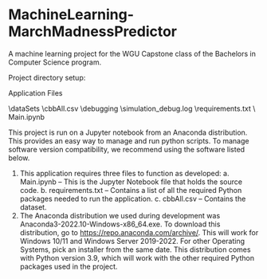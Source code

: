 # MachineLearning-MarchMadnessPredictor
A machine learning project for the WGU Capstone class of the Bachelors in Computer Science program.

Project directory setup: 

Application Files

\dataSets
	\cbbAll.csv
\debugging
	\simulation_debug.log
\requirements.txt
\ Main.ipynb 

This project is run on a Jupyter notebook from an Anaconda distribution. This provides an easy way to manage and run python scripts.
To manage software version compatibility, we recommend using the software listed below.

1. This application requires three files to function as developed:
	a. Main.ipynb – This is the Jupyter Notebook file that holds the source code.
	b. requirements.txt – Contains a list of all the required Python packages needed to run the application.
	c. cbbAll.csv – Contains the dataset.
2. The Anaconda distribution we used during development was Anaconda3-2022.10-Windows-x86_64.exe. To download this distribution, go to https://repo.anaconda.com/archive/. This will work for Windows 10/11 and Windows Server 2019-2022. For other Operating Systems, pick an installer from the same date. This distribution comes with Python version 3.9, which will work with the other required Python packages used in the project.
